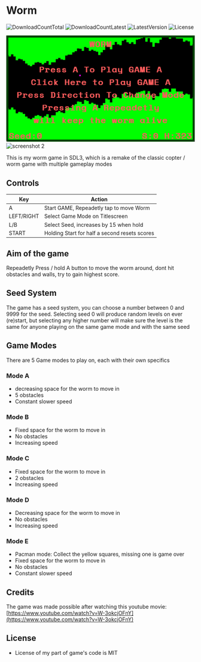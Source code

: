 # Worm
![DownloadCountTotal](https://img.shields.io/github/downloads/joyrider3774/worm/total?label=total%20downloads&style=plastic) ![DownloadCountLatest](https://img.shields.io/github/downloads/joyrider3774/worm/latest/total?style=plastic) ![LatestVersion](https://img.shields.io/github/v/tag/joyrider3774/worm?label=Latest%20version&style=plastic) ![License](https://img.shields.io/github/license/joyrider3774/worm?style=plastic)

![screenshot 1](screenshots/screenshot1.png)  ![screenshot 2](screenshots/screenshot2.png)

This is my worm game in SDL3, which is a remake of the classic copter / worm game with multiple gameplay modes

## Controls

| Key        | Action                                        |
|------------|-----------------------------------------------|
| A          | Start GAME, Repeadetly tap to move Worm       |
| LEFT/RIGHT | Select Game Mode on Titlescreen               |
| L/B        | Select Seed, increases by 15 when hold        |
| START      | Holding Start for half a second resets scores |

## Aim of the game
Repeadetly Press / hold A button to move the worm around, dont hit obstacles and walls, try to gain highest score.

## Seed System
The game has a seed system, you can choose a number between 0 and 9999 for the seed.
Selecting seed 0 will produce random levels on ever (re)start, but selecting any higher number will make sure the level is the same for anyone playing on the same game mode and with the same seed

## Game Modes
There are 5 Game modes to play on, each with their own specifics

### Mode A
- decreasing space for the worm to move in
- 5 obstacles
- Constant slower speed

### Mode B
- Fixed space for the worm to move in
- No obstacles
- Increasing speed

### Mode C
- Fixed space for the worm to move in
- 2 obstacles
- Increasing speed 

### Mode D
- Decreasing space for the worm to move in
- No obstacles
- Increasing speed

### Mode E
- Pacman mode: Collect the yellow squares, missing one is game over
- Fixed space for the worm to move in
- No obstacles
- Constant slower speed

## Credits
The game was made possible after watching this youtube movie: [https://www.youtube.com/watch?v=W-3okcjOFnY](https://www.youtube.com/watch?v=W-3okcjOFnY)

## License
* License of my part of game's code is MIT
